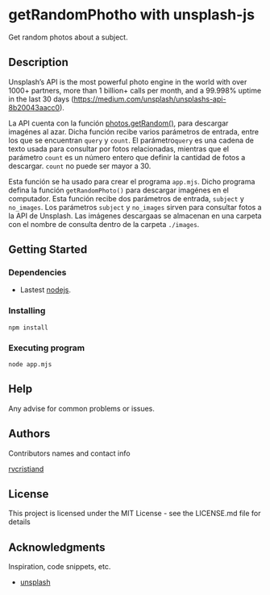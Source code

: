 # getRandomPhotho with unsplash-js

Get random photos about a subject.

## Description

Unsplash’s API is the most powerful photo engine in the world with over 1000+ partners, 
more than 1 billion+ calls per month, and a 99.998% uptime in the last 30 days (https://medium.com/unsplash/unsplashs-api-8b20043aacc0).

La API cuenta con la función [photos.getRandom()](https://github.com/unsplash/unsplash-js#photosgetrandomarguments-additionalfetchoptions), para descargar imagénes al azar. Dicha función recibe varios parámetros de entrada, entre los que se encuentran `query` y `count`. El parámetro`query` es una cadena de texto usada para consultar por fotos relacionadas, mientras que el parámetro `count` es un número entero que definir la cantidad de fotos a descargar. `count` no puede ser mayor a 30.

Esta función se ha usado para crear el programa `app.mjs`. Dicho programa defina la función `getRandomPhoto()` para descargar imagénes en el computador. Esta función recibe dos parámetros de entrada, `subject` y `no_images`. Los parámetros `subject` y `no_images` sirven para consultar fotos a la API de Unsplash. Las imágenes descargaas se almacenan en una carpeta con el nombre de consulta dentro de la carpeta `./images`.

## Getting Started

### Dependencies

* Lastest [nodejs](https://nodejs.org/en/download/).

### Installing
```
npm install
```

### Executing program

```
node app.mjs
```

## Help

Any advise for common problems or issues.
<!-- ``` -->
<!-- command to run if program contains helper info -->
<!-- ``` -->

## Authors

Contributors names and contact info

[rvcristiand](https://github.com/rvcristiand)

<!-- ## Version History -->

<!-- * 0.2 -->
<!--     * Various bug fixes and optimizations -->
<!--     * See [commit change]() or See [release history]() -->
<!-- * 0.1 -->
<!--     * Initial Release -->

## License

This project is licensed under the MIT License - see the LICENSE.md file for details

## Acknowledgments

Inspiration, code snippets, etc.
* [unsplash](https://github.com/unsplash/unsplash-js#usage)
